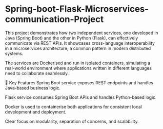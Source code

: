 # Spring-boot-Flask-Microservices-communication-Project

This project demonstrates how two independent services, one developed in Java (Spring Boot) and the other in Python (Flask), can effectively communicate via REST APIs. It showcases cross-language interoperability in a microservices architecture, a common pattern in modern distributed systems.

The services are Dockerised and run in isolated containers, simulating a real-world environment where applications written in different languages need to collaborate seamlessly.


🔧 Key Features
Spring Boot service exposes REST endpoints and handles Java-based business logic.

Flask service consumes Spring Boot APIs and handles Python-based logic.

Docker is used to containerise both applications for consistent local development and deployment.

Clear focus on modularity, separation of concerns, and scalability.

